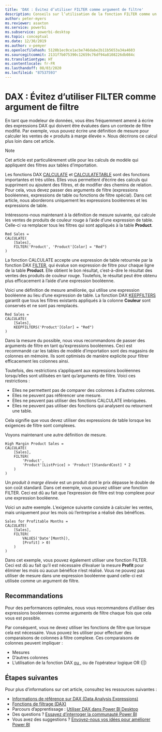 ```yaml
---
title: 'DAX : Évitez d’utiliser FILTER comme argument de filtre'
description: Conseils sur l’utilisation de la fonction FILTER comme un argument de filtre.
author: peter-myers
ms.reviewer: asaxton
ms.service: powerbi
ms.subservice: powerbi-desktop
ms.topic: conceptual
ms.date: 12/30/2019
ms.author: v-pemyer
ms.openlocfilehash: 5120b1ec0ce1acbe746dabe2b11b5653a34a4603
ms.sourcegitcommit: 2131f7b075390c12659c76df94a8108226db084c
ms.translationtype: HT
ms.contentlocale: fr-FR
ms.lasthandoff: 08/03/2020
ms.locfileid: "87537593"
---
```

# <a name="dax-avoid-using-filter-as-a-filter-argument"></a>DAX : Évitez d’utiliser FILTER comme argument de filtre

En tant que modeleur de données, vous êtes fréquemment amené à écrire des expressions DAX qui doivent être évaluées dans un contexte de filtre modifié. Par exemple, vous pouvez écrire une définition de mesure pour calculer les ventes de « produits à marge élevée ». Nous décrirons ce calcul plus loin dans cet article.

> [!NOTE]
> Cet article est particulièrement utile pour les calculs de modèle qui appliquent des filtres aux tables d’importation.

Les fonctions DAX [CALCULATE](/dax/calculate-function-dax) et [CALCULATETABLE](/dax/calculatetable-function-dax) sont des fonctions importantes et très utiles. Elles vous permettent d’écrire des calculs qui suppriment ou ajoutent des filtres, et de modifier des chemins de relation. Pour cela, vous devez passer des arguments de filtre (expressions booléennes, expressions de table ou fonctions de filtre spécial). Dans cet article, nous aborderons uniquement les expressions booléennes et les expressions de table.

Intéressons-nous maintenant à la définition de mesure suivante, qui calcule les ventes de produits de couleur rouge à l’aide d’une expression de table. Celle-ci va remplacer tous les filtres qui sont appliqués à la table **Product**.

```dax
Red Sales =
CALCULATE(
    [Sales],
    FILTER('Product', 'Product'[Color] = "Red")
)
```

La fonction CALCULATE accepte une expression de table retournée par la fonction DAX [FILTER](/dax/filter-function-dax), qui évalue son expression de filtre pour chaque ligne de la table **Product**. Elle obtient le bon résultat, c’est-à-dire le résultat des ventes des produits de couleur rouge. Toutefois, le résultat peut être obtenu plus efficacement à l’aide d’une expression booléenne.

Voici une définition de mesure améliorée, qui utilise une expression booléenne au lieu d’une expression de table. La fonction DAX [KEEPFILTERS](/dax/keepfilters-function-dax) garantit que tous les filtres existants appliqués à la colonne **Couleur** sont conservés et ne sont pas remplacés.

```dax
Red Sales =
CALCULATE(
    [Sales],
    KEEPFILTERS('Product'[Color] = "Red")
)
```

Dans la mesure du possible, nous vous recommandons de passer des arguments de filtre en tant qu’expressions booléennes. Ceci est recommandé car les tables de modèle d’importation sont des magasins de colonnes en mémoire. Ils sont optimisés de manière explicite pour filtrer efficacement les colonnes ainsi.

Toutefois, des restrictions s’appliquent aux expressions booléennes lorsqu’elles sont utilisées en tant qu’arguments de filtre. Voici ces restrictions :

- Elles ne permettent pas de comparer des colonnes à d’autres colonnes.
- Elles ne peuvent pas référencer une mesure.
- Elles ne peuvent pas utiliser des fonctions CALCULATE imbriquées.
- Elles ne peuvent pas utiliser des fonctions qui analysent ou retournent une table.

Cela signifie que vous devez utiliser des expressions de table lorsque les exigences de filtre sont complexes.

Voyons maintenant une autre définition de mesure.

```dax
High Margin Product Sales =
CALCULATE(
    [Sales],
    FILTER(
        'Product',
        'Product'[ListPrice] > 'Product'[StandardCost] * 2
    )
)
```

Un _produit à marge élevée_ est un produit dont le prix dépasse le double de son coût standard. Dans cet exemple, vous pouvez utiliser une fonction FILTER. Ceci est dû au fait que l’expression de filtre est trop complexe pour une expression booléenne.

Voici un autre exemple. L’exigence suivante consiste à calculer les ventes, mais uniquement pour les mois où l’entreprise a réalisé des bénéfices.

```dax
Sales for Profitable Months =
CALCULATE(
    [Sales],
    FILTER(
        VALUES('Date'[Month]),
        [Profit] > 0)
    )
)
```

Dans cet exemple, vous pouvez également utiliser une fonction FILTER. Ceci est dû au fait qu’il est nécessaire d’évaluer la mesure **Profit** pour éliminer les mois où aucun bénéfice n’est réalisé. Vous ne pouvez pas utiliser de mesure dans une expression booléenne quand celle-ci est utilisée comme un argument de filtre.

## <a name="recommendations"></a>Recommandations

Pour des performances optimales, nous vous recommandons d’utiliser des expressions booléennes comme arguments de filtre chaque fois que cela vous est possible.

Par conséquent, vous ne devez utiliser les fonctions de filtre que lorsque cela est nécessaire. Vous pouvez les utiliser pour effectuer des comparaisons de colonnes à filtre complexe. Ces comparaisons de colonnes peuvent impliquer :

- Mesures
- D’autres colonnes
- L’utilisation de la fonction DAX [ ou ](/dax/or-function-dax), ou de l’opérateur logique OR (||)

## <a name="next-steps"></a>Étapes suivantes

Pour plus d’informations sur cet article, consultez les ressources suivantes :

- [Informations de référence sur DAX (Data Analysis Expressions)](/dax/)
- [Fonctions de filtrage (DAX)](/dax/filter-function-dax)
- Parcours d’apprentissage : [Utiliser DAX dans Power BI Desktop](https://docs.microsoft.com/learn/paths/dax-power-bi/)
- Des questions ? [Essayez d’interroger la communauté Power BI](https://community.powerbi.com/)
- Vous avez des suggestions ? [Envoyez-nous vos idées pour améliorer Power BI](https://ideas.powerbi.com)
